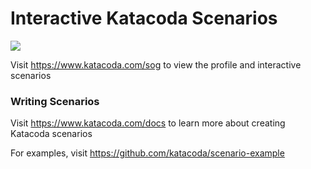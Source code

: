 # Interactive Katacoda Scenarios

[![](http://shields.katacoda.com/katacoda/sog/count.svg)](https://www.katacoda.com/sog "Get your profile on Katacoda.com")

Visit https://www.katacoda.com/sog to view the profile and interactive scenarios

### Writing Scenarios
Visit https://www.katacoda.com/docs to learn more about creating Katacoda scenarios

For examples, visit https://github.com/katacoda/scenario-example
